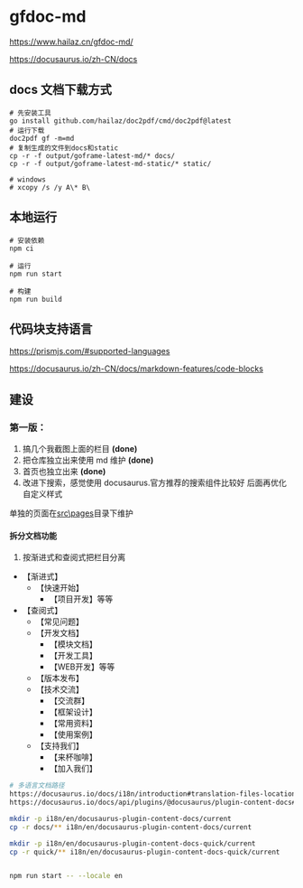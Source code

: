 # gfdoc-md

https://www.hailaz.cn/gfdoc-md/

<https://docusaurus.io/zh-CN/docs>

## docs 文档下载方式

```shell
# 先安装工具
go install github.com/hailaz/doc2pdf/cmd/doc2pdf@latest
# 运行下载
doc2pdf gf -m=md
# 复制生成的文件到docs和static
cp -r -f output/goframe-latest-md/* docs/
cp -r -f output/goframe-latest-md-static/* static/

# windows
# xcopy /s /y A\* B\

```

## 本地运行

```shell
# 安装依赖
npm ci

# 运行
npm run start

# 构建
npm run build
```

## 代码块支持语言

https://prismjs.com/#supported-languages

https://docusaurus.io/zh-CN/docs/markdown-features/code-blocks

## 建设

### 第一版：

1. 搞几个我截图上面的栏目 **(done)**
2. 把仓库独立出来使用 md 维护 **(done)**
3. 首页也独立出来 **(done)**
4. 改进下搜索，感觉使用 docusaurus.官方推荐的搜索组件比较好
   后面再优化自定义样式

单独的页面在[src\pages](src\pages\index.md)目录下维护

#### 拆分文档功能

1. 按渐进式和查阅式把栏目分离
- 【渐进式】
  - 【快速开始】
    - 【项目开发】等等
- 【查阅式】
  - 【常见问题】
  - 【开发文档】
    - 【模块文档】
    - 【开发工具】
    - 【WEB开发】等等
  - 【版本发布】
  - 【技术交流】
    - 【交流群】
    - 【框架设计】
    - 【常用资料】
    - 【使用案例】
  - 【支持我们】
    - 【来杯咖啡】
    - 【加入我们】


```bash
# 多语言文档路径
https://docusaurus.io/docs/i18n/introduction#translation-files-location
https://docusaurus.io/docs/api/plugins/@docusaurus/plugin-content-docs#i18n

mkdir -p i18n/en/docusaurus-plugin-content-docs/current
cp -r docs/** i18n/en/docusaurus-plugin-content-docs/current

mkdir -p i18n/en/docusaurus-plugin-content-docs-quick/current
cp -r quick/** i18n/en/docusaurus-plugin-content-docs-quick/current


npm run start -- --locale en

```










